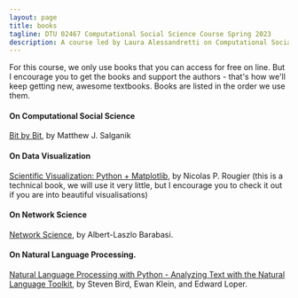 ```yaml
---
layout: page
title: books
tagline: DTU 02467 Computational Social Science Course Spring 2023
description: A course led by Laura Alessandretti on Computational Social Science
---
```





For this course, we only use books that you can access for free on line. But I encourage you to get the books and support the authors - that's how we'll keep getting new, awesome textbooks. Books are listed in the order we use them.

#### On Computational Social Science
[Bit by Bit](https://www.bitbybitbook.com/en/1st-ed/preface/), by Matthew J. Salganik

#### On Data Visualization
[Scientific Visualization: Python + Matplotlib](https://github.com/rougier/scientific-visualization-book), by Nicolas P. Rougier
(this is a technical book, we will use it very little, but I encourage you to check it out if you are into beautiful visualisations)

#### On Network Science
[Network Science](http://networksciencebook.com/), by Albert-Laszlo Barabasi.

#### On Natural Language Processing.
[Natural Language Processing with Python - Analyzing Text with the Natural Language Toolkit](https://www.nltk.org/book/), by Steven Bird, Ewan Klein, and Edward Loper.
